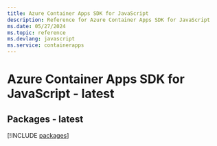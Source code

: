 ```yaml
---
title: Azure Container Apps SDK for JavaScript
description: Reference for Azure Container Apps SDK for JavaScript
ms.date: 05/27/2024
ms.topic: reference
ms.devlang: javascript
ms.service: containerapps
---
```

# Azure Container Apps SDK for JavaScript - latest
## Packages - latest
[!INCLUDE [packages](container-apps-index.md)]